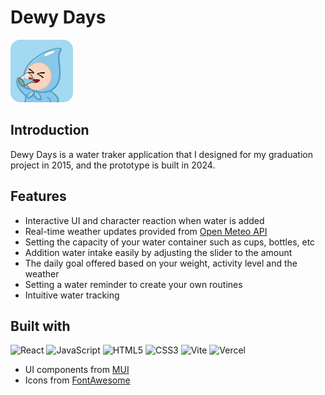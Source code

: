 # Dewy Days
<a href="https://dewydays.vercel.app/" target="_blank">
<img src="public/appIcon.png" alt="App Screenshot" width="100" /><br>
</a> 

## Introduction
Dewy Days is a water traker application that I designed for my graduation project in 2015, and the prototype is built in 2024.

## Features
* Interactive UI and character reaction when water is added
* Real-time weather updates provided from [Open Meteo API](https://open-meteo.com/)
* Setting the capacity of your water container such as cups, bottles, etc
* Addition water intake easily by adjusting the slider to the amount
* The daily goal offered based on your weight, activity level and the weather 
* Setting a water reminder to create your own routines
* Intuitive water tracking

## Built with
![React](https://img.shields.io/badge/React-61DAFB?style=for-the-badge&logo=react&logoColor=black)
![JavaScript](https://img.shields.io/badge/JavaScript-FFD700?style=for-the-badge&logo=javascript&logoColor=white)
![HTML5](https://img.shields.io/badge/HTML5-E34F26?style=for-the-badge&logo=html5&logoColor=white)
![CSS3](https://img.shields.io/badge/CSS3-1572B6?style=for-the-badge&logo=css&logoColor=white)
![Vite](https://img.shields.io/badge/Vite-646CFF?style=for-the-badge&logo=vite&logoColor=white)
![Vercel](https://img.shields.io/badge/Vercel-000000?style=for-the-badge&logo=vercel&logoColor=white)
* UI components from [MUI](https://mui.com/material-ui/getting-started/)
* Icons from [FontAwesome](https://fontawesome.com/)
